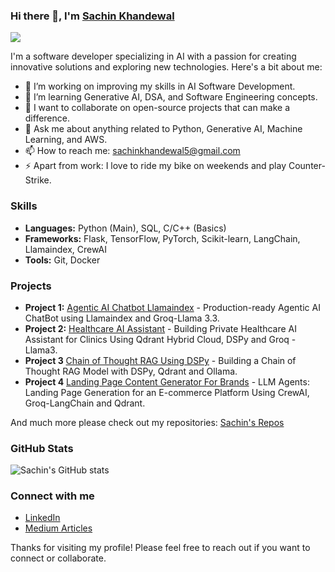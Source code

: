 ### Hi there 👋, I'm [Sachin Khandewal](https://www.linkedin.com/in/sachink1729/) 

![](https://komarev.com/ghpvc/?username=sachink1729&label=You+are+vistor+number:&color=brightgreen)

I'm a software developer specializing in AI with a passion for creating innovative solutions and exploring new technologies. Here's a bit about me:

- 🔭 I’m working on improving my skills in AI Software Development.
- 🌱 I’m learning Generative AI, DSA, and Software Engineering concepts.
- 👯 I want to collaborate on open-source projects that can make a difference.
- 💬 Ask me about anything related to Python, Generative AI, Machine Learning, and AWS.
- 📫 How to reach me: [sachinkhandewal5@gmail.com](mailto:sachinkhandewal5@gmail.com)
- ⚡ Apart from work: I love to ride my bike on weekends and play Counter-Strike.
  
### Skills

- **Languages:** Python (Main), SQL, C/C++ (Basics)
- **Frameworks:** Flask, TensorFlow, PyTorch, Scikit-learn, LangChain, Llamaindex, CrewAI
- **Tools:** Git, Docker
  
### Projects

- **Project 1:** [Agentic AI Chatbot Llamaindex](https://github.com/sachink1729/Agentic-AI-Chatbot-Llamaindex) - Production-ready Agentic AI ChatBot using Llamaindex and Groq-Llama 3.3.
- **Project 2:** [Healthcare AI Assistant](https://github.com/sachink1729/Healthcare-AI-Assistant-Medical-Data-Qdrant-Dspy-Groq) - Building Private Healthcare AI Assistant for Clinics Using Qdrant Hybrid Cloud, DSPy and Groq - Llama3.
- **Project 3** [Chain of Thought RAG Using DSPy](https://github.com/sachink1729/DSPy-Chain-of-Thought-RAG) - Building a Chain of Thought RAG Model with DSPy, Qdrant and Ollama.
- **Project 4** [Landing Page Content Generator For Brands](https://github.com/sachink1729/LLM-Agent-Landing-Page-Generator-CrewAI-Qdrant-Langchain) - LLM Agents: Landing Page Generation for an E-commerce Platform Using CrewAI, Groq-LangChain and Qdrant.

And much more please check out my repositories: [Sachin's Repos](https://github.com/sachink1729?tab=repositories)

### GitHub Stats

![Sachin's GitHub stats](https://github-readme-stats.vercel.app/api?username=sachink1729&show_icons=true&theme=radical)

### Connect with me

- [LinkedIn](https://www.linkedin.com/in/sachink1729/)
- [Medium Articles](https://sachinkhandewal.medium.com/)

Thanks for visiting my profile! Please feel free to reach out if you want to connect or collaborate.

